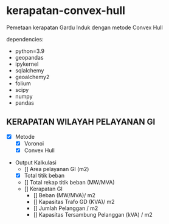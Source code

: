 # kerapatan-convex-hull
Pemetaan kerapatan Gardu Induk dengan metode Convex Hull

dependencies:
  - python=3.9
  - geopandas
  - ipykernel
  - sqlalchemy
  - geoalchemy2
  - folium
  - scipy
  - numpy
  - pandas

## KERAPATAN WILAYAH PELAYANAN GI
- [x] Metode
  - [x] Voronoi
  - [x] Convex Hull 
- Output Kalkulasi
  - [] Area pelayanan GI (m2)
  - [x] Total titik beban
  - [] Total rekap titik beban (MW/MVA)
  - [] Kerapatan GI
    - [] Beban (MW/MVA)/ m2
    - [] Kapasitas Trafo GD (KVA)/ m2
    - [] Jumlah Pelanggan / m2
    - [] Kapasitas Tersambung Pelanggan (kVA) / m2